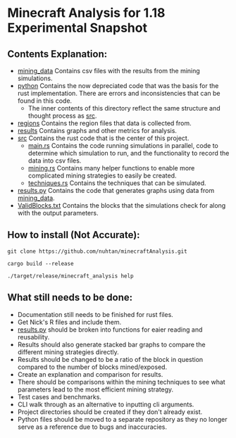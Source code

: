 # Minecraft Analysis for 1.18 Experimental Snapshot

## Contents Explanation:
- [mining_data](mining_data/) Contains csv files with the results from the mining simulations.
- [python](python/) Contains the now depreciated code that was the basis for the rust implementation. There are errors and inconsistencies that can be found in this code.
    - The inner contents of this directory reflect the same structure and thought process as [src](src/).
- [regions](regions/) Contains the region files that data is collected from.
- [results](results/) Contains graphs and other metrics for analysis.
- [src](src/) Contains the rust code that is the center of this project.
    - [main.rs](src/main.rs) Contains the code running simulations in parallel, code to determine which simulation to run, and the functionality to record the data into csv files.
    - [mining.rs](src/mining.rs) Contains many helper functions to enable more complicated mining strategies to easily be created.
    - [techniques.rs](src/techniques.rs) Contains the techniques that can be simulated.
- [results.py](results.py) Contains the code that generates graphs using data from [mining_data](mining_data/).
- [ValidBlocks.txt](ValidBlocks.txt) Contains the blocks that the simulations check for along with the output parameters.

## How to install (Not Accurate):
```
git clone https://github.com/nuhtan/minecraftAnalysis.git
```
```
cargo build --release
```
```
./target/release/minecraft_analysis help
```

## What still needs to be done:
- Documentation still needs to be finished for rust files.
- Get Nick's R files and include them.
- [results.py](results.py) should be broken into functions for eaier reading and reusability.
- Results should also generate stacked bar graphs to compare the different mining strategies directly.
- Results should be changed to be a ratio of the block in question compared to the number of blocks mined/exposed.
- Create an explanation and comparison for results.
- There should be comparisons within the mining techniques to see what parameters lead to the most efficient mining strategy.
- Test cases and benchmarks.
- CLI walk through as an alternative to inputting cli arguments.
- Project directories should be created if they don't already exist.
- Python files should be moved to a separate repository as they no longer serve as a reference due to bugs and inaccuracies.